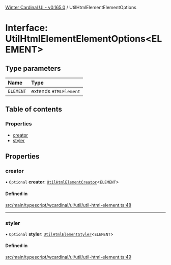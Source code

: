 [Winter Cardinal UI - v0.165.0](../index.md) / UtilHtmlElementElementOptions

# Interface: UtilHtmlElementElementOptions<ELEMENT\>

## Type parameters

| Name | Type |
| :------ | :------ |
| `ELEMENT` | extends `HTMLElement` |

## Table of contents

### Properties

- [creator](UtilHtmlElementElementOptions.md#creator)
- [styler](UtilHtmlElementElementOptions.md#styler)

## Properties

### creator

• `Optional` **creator**: [`UtilHtmlElementCreator`](../index.md#utilhtmlelementcreator)<`ELEMENT`\>

#### Defined in

[src/main/typescript/wcardinal/ui/util/util-html-element.ts:48](https://github.com/winter-cardinal/winter-cardinal-ui/blob/v0.165.0/src/main/typescript/wcardinal/ui/util/util-html-element.ts#L48)

___

### styler

• `Optional` **styler**: [`UtilHtmlElementStyler`](../index.md#utilhtmlelementstyler)<`ELEMENT`\>

#### Defined in

[src/main/typescript/wcardinal/ui/util/util-html-element.ts:49](https://github.com/winter-cardinal/winter-cardinal-ui/blob/v0.165.0/src/main/typescript/wcardinal/ui/util/util-html-element.ts#L49)
